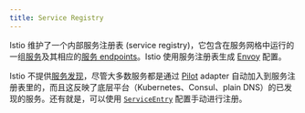 ```yaml
---
title: Service Registry
---
```


Istio 维护了一个内部服务注册表 (service registry)，它包含在服务网格中运行的一组[服务](/docs/reference/glossary/#service)及其相应的[服务 endpoints](/docs/reference/glossary/#service-endpoint)。Istio 使用服务注册表生成 [Envoy](/docs/reference/glossary/#envoy) 配置。

Istio 不提供[服务发现](https://en.wikipedia.org/wiki/Service_discovery)，尽管大多数服务都是通过 [Pilot](/docs/reference/glossary/#pilot) adapter 自动加入到服务注册表里的，而且这反映了底层平台（Kubernetes、Consul、plain DNS）的已发现的服务。还有就是，可以使用 [`ServiceEntry`](/zh/docs/concepts/traffic-management/#service-entries) 配置手动进行注册。
